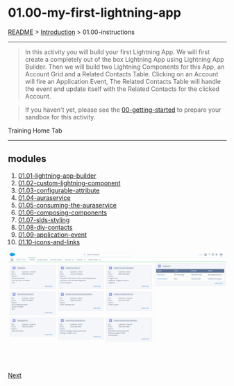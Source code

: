 # 01.00-my-first-lightning-app
[README](../../../README.md) > [Introduction](../../introduction.md) > 01.00-instructions

---

> In this activity you will build your first Lightning App. We will first create a completely out of the box Lightning App using Lightning App Builder. Then we will build two Lightning Components for this App, an Account Grid and a Related Contacts Table. Clicking on an Account will fire an Application Event, The Related Contacts Table will handle the event and update itself with the Related Contacts for the clicked Account.

> If you haven't yet, please see the [00-getting-started](../00-getting-started/instructions.md) to prepare your sandbox for this activity.

Training Home Tab


---
## modules

 1. [01.01-lightning-app-builder](01.01-lightning-app-builder.md)
 2. [01.02-custom-lightning-component](01.02-custom-lightning-component.md)
 3. [01.03-configurable-attribute](01.03-configurable-attribute.md)
 4. [01.04-auraservice](01.04-auraservice.md)
 5. [01.05-consuming-the-auraservice](01.05-consuming-the-auraservice.md)
 6. [01.06-composing-components](01.06-composing-components.md)
 7. [01.07-slds-styling](01.07-slds-styling.md)
 8. [01.08-diy-contacts](01.08-diy-contacts.md)
 9. [01.09-application-event](01.09-application-event.md)
 10. [01.10-icons-and-links](01.10-icons-and-links.md)

 ![home-tab](../../../assets/images/train-home-tab.png)

[Next](01.01-lightning-app-builder.md)
